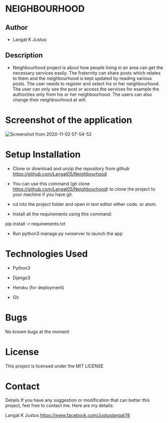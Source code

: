 
# NEIGHBOURHOOD


## Author

- Langat K Justus


## Description
- Neighbourhood project is about how people living in an area can get the necessary services easily. The fraternity can share posts which relates to them and the neighbourhood is kept updated by reading various posts. The user needs to register and select his or her neighbourhood. The user can only see the post or access the services for example the authorities only from his or her neighbourhood. The users can also change their neighbourhood at will.

# Screenshot of the application

![Screenshot from 2020-11-02 07-54-52](https://user-images.githubusercontent.com/57387935/97831366-d6630e00-1ce0-11eb-829d-94b27afb479d.png)

# Setup Installation

- Clone or download and unzip the repository from github https://github.com/Langat05/Neighbourhood

- You can use this command (git clone https://github.com/Langat05/Neighbourhood) to clone the project to your machine if you have git.

- cd into the project folder and open in text editor either code. or atom.

- Install all the requirements using this command:

pip install -r requirements.txt

- Run python3 manage.py runserver to launch the app


# Technologies Used
- Python3

- Django3

- Heroku (for deployment)

- Git

# Bugs

No known bugs at the moment



# License

This project is licensed under the MIT LICENSE

# Contact

Details If you have any suggestion or modification that can better this project, feel free to contact me. Here are my details:

Langat K Justus https://www.facebook.com/Justuslangat78